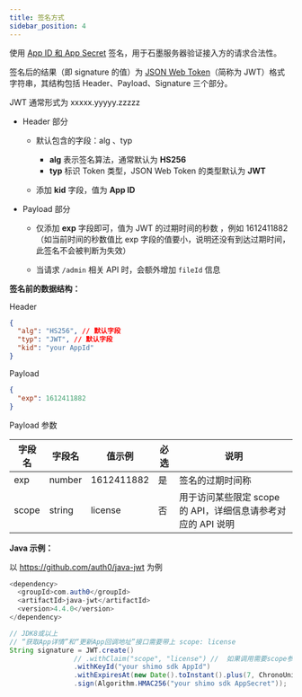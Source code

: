```yaml
---
title: 签名方式
sidebar_position: 4
---
```


使用 [App ID 和 App Secret](./../02quick-start/process-specification.md#appid) 签名，用于石墨服务器验证接入方的请求合法性。

签名后的结果（即 signature 的值）为 [JSON Web Token](https://jwt.io/introduction?accessToken=eyJhbGciOiJIUzI1NiIsImtpZCI6ImRlZmF1bHQiLCJ0eXAiOiJKV1QifQ.eyJleHAiOjE2MTcyODEyOTAsImciOiJXbEFyemI4WGFuZnBQYUEyIiwiaWF0IjoxNjE3Mjc5NDkwLCJ1Ijo1MDczNjIyfQ.2iCF5Xl2YB3hjkyOd29IrEJiDefUrQKpbHxM8hwhCBE&fileGuid=Wr3DVn8lO4HE2kJQ)（简称为 JWT）格式字符串，其结构包括 Header、Payload、Signature 三个部分。

JWT 通常形式为 xxxxx.yyyyy.zzzzz

- Header 部分

  - 默认包含的字段：alg 、typ

    - **alg** 表示签名算法，通常默认为 **HS256**
    - **typ** 标识 Token 类型，JSON Web Token 的类型默认为 **JWT**

  - 添加 **kid** 字段，值为 **App ID**

- Payload 部分

  - 仅添加 **exp** 字段即可，值为 JWT 的过期时间的秒数 ，例如 1612411882 （如当前时间的秒数值比 exp 字段的值要小，说明还没有到达过期时间，此签名不会被判断为失效）

  - 当请求 `/admin` 相关 API 时，会额外增加 `fileId` 信息

**签名前的数据结构：**

Header

```json
{
  "alg": "HS256", // 默认字段
  "typ": "JWT", // 默认字段
  "kid": "your AppId"
}
```

Payload

```json
{
  "exp": 1612411882
}
```

Payload 参数

| 字段名 | 字段名 | 值示例     | 必选 | 说明                                                         |
| ------ | ------ | ---------- | ---- | ------------------------------------------------------------ |
| exp    | number | 1612411882 | 是   | 签名的过期时间称                                             |
| scope  | string | license    | 否   | 用于访问某些限定 scope 的 API，详细信息请参考对应的 API 说明 |

**Java 示例：**

以 https://github.com/auth0/java-jwt 为例

```java
<dependency>
  <groupId>com.auth0</groupId>
  <artifactId>java-jwt</artifactId>
  <version>4.4.0</version>
</dependency>
```

```java
// JDK8或以上
// “获取App详情”和“更新App回调地址”接口需要带上 scope: license
String signature = JWT.create()
                // .withClaim("scope", "license") //  如果调用需要scope参数的接口，需要添加此行，且将过期时间改为4分钟
                .withKeyId("your shimo sdk AppId")
                .withExpiresAt(new Date().toInstant().plus(7, ChronoUnit.DAYS))
                .sign(Algorithm.HMAC256("your shimo sdk AppSecret"));
```
